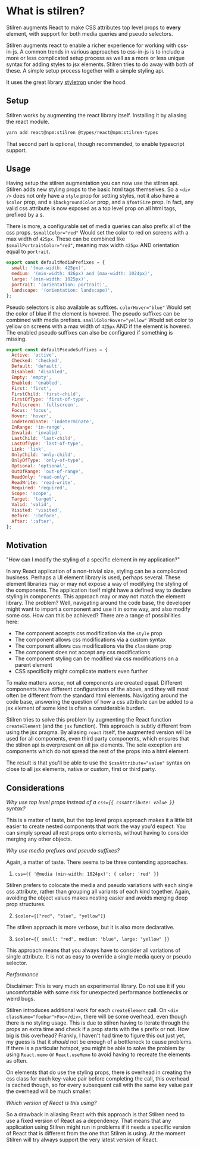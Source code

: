 # What is stilren?

Stilren augments React to make CSS attributes top level props to **every** element, with support for both media queries and pseudo selectors.

Stilren augments react to enable a richer experience for working with css-in-js. A common trends in various approaches to css-in-js is to include a more or less complicated setup process as well as a more or less unique syntax for adding styles to jsx elements. Stilren tries to do away with both of these. A simple setup process together with a simple styling api.

It uses the great library [styletron](https://github.com/styletron/styletron) under the hood.

## Setup

Stilren works by augmenting the react library itself. Installing it by aliasing the react module.

```bash
yarn add react@npm:stilren @types/react@npm:stilren-types
```

That second part is optional, though recommended, to enable typescript support.

## Usage

Having setup the stilren augmentation you can now use the stilren api. Stilren adds new styling props to the basic html tags themselves. So a `<div />` does not only have a `style` prop for setting styles, not it also have a `$color` prop, and a `$backgroundColor` prop, and a `$fontSize` prop. In fact, any valid css attribute is now exposed as a top level prop on all html tags, prefixed by a `$`.

There is more, a configurable set of media queries can also prefix all of the css props. `$smallColor="red"` Would set the color to red on screens with a max width of `425px`. These can be combined like `$smallPortraitColor="red"`, meaning max width `425px` AND orientation equal to `portrait`.

```js
export const defaultMediaPrefixes = {
  small: '(max-width: 425px)',
  medium: '(min-width: 426px) and (max-width: 1024px)',
  large: '(min-width: 1025px)',
  portrait: '(orientation: portrait)',
  landscape: '(orientation: landscape)',
};
```

Pseudo selectors is also available as suffixes. `colorHover="blue"` Would set the color of blue if the element is hovered. The pseudo suffixes can be combined with media prefixes. `smallColorHover="yellow"` Would set color to yellow on screens with a max width of `425px` AND if the element is hovered. The enabled pseudo suffixes can also be configured if something is missing.

```js
export const defaultPseudoSuffixes = {
  Active: 'active',
  Checked: 'checked',
  Default: 'default',
  Disabled: 'disabled',
  Empty: 'empty',
  Enabled: 'enabled',
  First: 'first',
  FirstChild: 'first-child',
  FirstOfType: 'first-of-type',
  Fullscreen: 'fullscreen',
  Focus: 'focus',
  Hover: 'hover',
  Indeterminate: 'indeterminate',
  InRange: 'in-range',
  Invalid: 'invalid',
  LastChild: 'last-child',
  LastOfType: 'last-of-type',
  Link: 'link',
  OnlyChild: 'only-child',
  OnlyOfType: 'only-of-type',
  Optional: 'optional',
  OutOfRange: 'out-of-range',
  ReadOnly: 'read-only',
  ReadWrite: 'read-write',
  Required: 'required',
  Scope: 'scope',
  Target: 'target',
  Valid: 'valid',
  Visited: 'visited',
  Before: ':before',
  After: ':after',
};
```

## Motivation

"How can I modify the styling of a specific element in my application?"

In any React application of a non-trivial size, styling can be a complicated business. Perhaps a UI element library is used, perhaps several. These element libraries may or may not expose a way of modifying the styling of the components. The application itself might have a defined way to declare styling in components. This approach may or may not match the element library. The problem? Well, navigating around the code base, the developer might want to import a component and use it in some way, and also modify some css. How can this be achieved? There are a range of possibilities here:

- The component accepts css modification via the `style` prop
- The component allows css modifications via a custom syntax
- The component allows css modifications via the `className` prop
- The component does not accept any css modifications
- The component styling can be modified via css modifications on a parent element
- CSS specificity might complicate matters even further

To make matters worse, not all components are created equal. Different components have different configurations of the above, and they will most often be different from the standard html elements. Navigating around the code base, answering the question of how a css attribute can be added to a jsx element of some kind is often a considerable burden.

Stilren tries to solve this problem by augmenting the React function `createElement` (and the `jsx` function). This approach is subtly different from using the jsx pragma. By aliasing `react` itself, the augmented version will be used for all components, even third party components, which ensures that the stilren api is everpresent on all jsx elements. The sole exception are components which do not spread the rest of the props into a html element.

The result is that you'll be able to use the `$cssAttribute="value"` syntax on close to all jsx elements, native or custom, first or third party.

## Considerations

_Why use top level props instead of a `css={{ cssAttribute: value }}` syntax?_

This is a matter of taste, but the top level props approach makes it a little bit easier to create nested components that work the way you'd expect. You can simply spread all rest props onto elements, without having to consider merging any other objects.

_Why use media prefixes and pseudo suffixes?_

Again, a matter of taste. There seems to be three contending approaches.

1. `css={{ '@media (min-width: 1024px)': { color: 'red' }}`

Stilren prefers to colocate the media and pseudo variations with each single css attribute, rather than grouping all variants of each kind together. Again, avoiding the object values makes nesting easier and avoids merging deep prop structures.

2. `$color={["red", "blue", "yellow"]}`

The stilren approach is more verbose, but it is also more declarative.

3. `$color={{ small: "red", medium: "blue", large: "yellow" }}`

This approach means that you always have to consider all variations of single attribute. It is not as easy to override a single media query or pseudo selector.

_Performance_

Disclaimer: This is very much an experimental library. Do not use it if you uncomfortable with some risk for unexpected performance bottlenecks or weird bugs.

Stilren introduces additional work for each `createElement` call. On `<div className="foobar">Foo</div>`, there will be some overhead, even though there is no styling usage. This is due to stilren having to iterate through the props an extra time and check if a prop starts with the `$` prefix or not. How big is this overhead? Frankly, I haven't had time to figure this out just yet, my guess is that it _should_ not be enough of a bottleneck to cause problems. If there is a particular hotspot, you might be able to solve the problem by using `React.memo` or `React.useMemo` to avoid having to recreate the elements as often.

On elements that do use the styling props, there is overhead in creating the css class for each key-value pair before completing the call, this overhead is cached though, so for every subsequent call with the same key value pair the overhead will be much smaller.

_Which version of React is this using?_

So a drawback in aliasing React with this approach is that Stilren need to use a fixed version of React as a dependency. That means that any application using Stilren might run in problems if it needs a specific version of React that is different from the one that Stilren is using. At the moment Stilren will try always support the very latest version of React.
